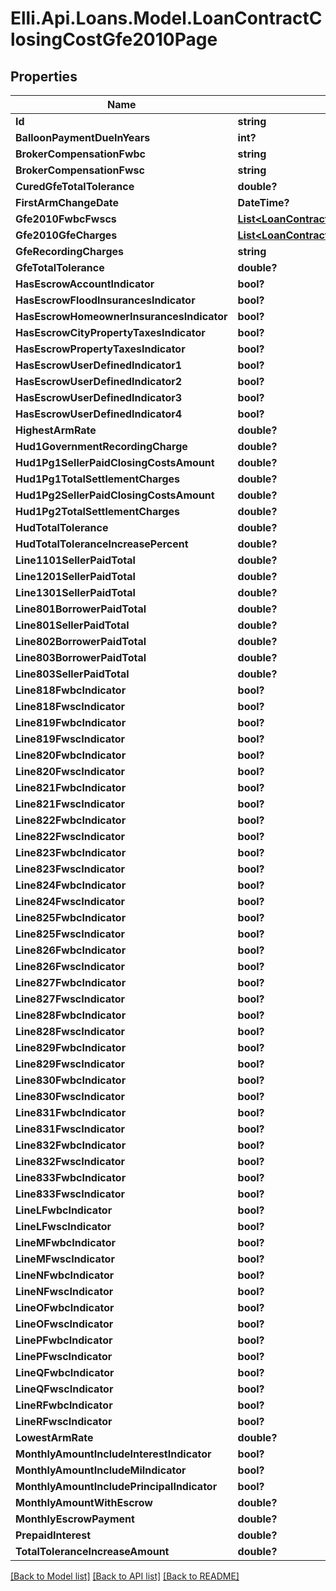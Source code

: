 # Elli.Api.Loans.Model.LoanContractClosingCostGfe2010Page
## Properties

Name | Type | Description | Notes
------------ | ------------- | ------------- | -------------
**Id** | **string** |  | [optional] 
**BalloonPaymentDueInYears** | **int?** |  | [optional] 
**BrokerCompensationFwbc** | **string** |  | [optional] 
**BrokerCompensationFwsc** | **string** |  | [optional] 
**CuredGfeTotalTolerance** | **double?** |  | [optional] 
**FirstArmChangeDate** | **DateTime?** |  | [optional] 
**Gfe2010FwbcFwscs** | [**List&lt;LoanContractClosingCostGfe2010PageGfe2010FwbcFwscs&gt;**](LoanContractClosingCostGfe2010PageGfe2010FwbcFwscs.md) |  | [optional] 
**Gfe2010GfeCharges** | [**List&lt;LoanContractClosingCostGfe2010PageGfe2010GfeCharges&gt;**](LoanContractClosingCostGfe2010PageGfe2010GfeCharges.md) |  | [optional] 
**GfeRecordingCharges** | **string** |  | [optional] 
**GfeTotalTolerance** | **double?** |  | [optional] 
**HasEscrowAccountIndicator** | **bool?** |  | [optional] 
**HasEscrowFloodInsurancesIndicator** | **bool?** |  | [optional] 
**HasEscrowHomeownerInsurancesIndicator** | **bool?** |  | [optional] 
**HasEscrowCityPropertyTaxesIndicator** | **bool?** |  | [optional] 
**HasEscrowPropertyTaxesIndicator** | **bool?** |  | [optional] 
**HasEscrowUserDefinedIndicator1** | **bool?** |  | [optional] 
**HasEscrowUserDefinedIndicator2** | **bool?** |  | [optional] 
**HasEscrowUserDefinedIndicator3** | **bool?** |  | [optional] 
**HasEscrowUserDefinedIndicator4** | **bool?** |  | [optional] 
**HighestArmRate** | **double?** |  | [optional] 
**Hud1GovernmentRecordingCharge** | **double?** |  | [optional] 
**Hud1Pg1SellerPaidClosingCostsAmount** | **double?** |  | [optional] 
**Hud1Pg1TotalSettlementCharges** | **double?** |  | [optional] 
**Hud1Pg2SellerPaidClosingCostsAmount** | **double?** |  | [optional] 
**Hud1Pg2TotalSettlementCharges** | **double?** |  | [optional] 
**HudTotalTolerance** | **double?** |  | [optional] 
**HudTotalToleranceIncreasePercent** | **double?** |  | [optional] 
**Line1101SellerPaidTotal** | **double?** |  | [optional] 
**Line1201SellerPaidTotal** | **double?** |  | [optional] 
**Line1301SellerPaidTotal** | **double?** |  | [optional] 
**Line801BorrowerPaidTotal** | **double?** |  | [optional] 
**Line801SellerPaidTotal** | **double?** |  | [optional] 
**Line802BorrowerPaidTotal** | **double?** |  | [optional] 
**Line803BorrowerPaidTotal** | **double?** |  | [optional] 
**Line803SellerPaidTotal** | **double?** |  | [optional] 
**Line818FwbcIndicator** | **bool?** |  | [optional] 
**Line818FwscIndicator** | **bool?** |  | [optional] 
**Line819FwbcIndicator** | **bool?** |  | [optional] 
**Line819FwscIndicator** | **bool?** |  | [optional] 
**Line820FwbcIndicator** | **bool?** |  | [optional] 
**Line820FwscIndicator** | **bool?** |  | [optional] 
**Line821FwbcIndicator** | **bool?** |  | [optional] 
**Line821FwscIndicator** | **bool?** |  | [optional] 
**Line822FwbcIndicator** | **bool?** |  | [optional] 
**Line822FwscIndicator** | **bool?** |  | [optional] 
**Line823FwbcIndicator** | **bool?** |  | [optional] 
**Line823FwscIndicator** | **bool?** |  | [optional] 
**Line824FwbcIndicator** | **bool?** |  | [optional] 
**Line824FwscIndicator** | **bool?** |  | [optional] 
**Line825FwbcIndicator** | **bool?** |  | [optional] 
**Line825FwscIndicator** | **bool?** |  | [optional] 
**Line826FwbcIndicator** | **bool?** |  | [optional] 
**Line826FwscIndicator** | **bool?** |  | [optional] 
**Line827FwbcIndicator** | **bool?** |  | [optional] 
**Line827FwscIndicator** | **bool?** |  | [optional] 
**Line828FwbcIndicator** | **bool?** |  | [optional] 
**Line828FwscIndicator** | **bool?** |  | [optional] 
**Line829FwbcIndicator** | **bool?** |  | [optional] 
**Line829FwscIndicator** | **bool?** |  | [optional] 
**Line830FwbcIndicator** | **bool?** |  | [optional] 
**Line830FwscIndicator** | **bool?** |  | [optional] 
**Line831FwbcIndicator** | **bool?** |  | [optional] 
**Line831FwscIndicator** | **bool?** |  | [optional] 
**Line832FwbcIndicator** | **bool?** |  | [optional] 
**Line832FwscIndicator** | **bool?** |  | [optional] 
**Line833FwbcIndicator** | **bool?** |  | [optional] 
**Line833FwscIndicator** | **bool?** |  | [optional] 
**LineLFwbcIndicator** | **bool?** |  | [optional] 
**LineLFwscIndicator** | **bool?** |  | [optional] 
**LineMFwbcIndicator** | **bool?** |  | [optional] 
**LineMFwscIndicator** | **bool?** |  | [optional] 
**LineNFwbcIndicator** | **bool?** |  | [optional] 
**LineNFwscIndicator** | **bool?** |  | [optional] 
**LineOFwbcIndicator** | **bool?** |  | [optional] 
**LineOFwscIndicator** | **bool?** |  | [optional] 
**LinePFwbcIndicator** | **bool?** |  | [optional] 
**LinePFwscIndicator** | **bool?** |  | [optional] 
**LineQFwbcIndicator** | **bool?** |  | [optional] 
**LineQFwscIndicator** | **bool?** |  | [optional] 
**LineRFwbcIndicator** | **bool?** |  | [optional] 
**LineRFwscIndicator** | **bool?** |  | [optional] 
**LowestArmRate** | **double?** |  | [optional] 
**MonthlyAmountIncludeInterestIndicator** | **bool?** |  | [optional] 
**MonthlyAmountIncludeMiIndicator** | **bool?** |  | [optional] 
**MonthlyAmountIncludePrincipalIndicator** | **bool?** |  | [optional] 
**MonthlyAmountWithEscrow** | **double?** |  | [optional] 
**MonthlyEscrowPayment** | **double?** |  | [optional] 
**PrepaidInterest** | **double?** |  | [optional] 
**TotalToleranceIncreaseAmount** | **double?** |  | [optional] 

[[Back to Model list]](../README.md#documentation-for-models) [[Back to API list]](../README.md#documentation-for-api-endpoints) [[Back to README]](../README.md)

